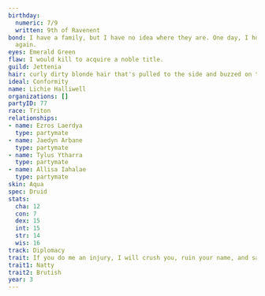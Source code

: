 ```yaml
---
birthday:
  numeric: 7/9
  written: 9th of Ravenent
bond: I have a family, but I have no idea where they are. One day, I hope to see them
  again.
eyes: Emerald Green
flaw: I would kill to acquire a noble title.
guild: Jettenia
hair: curly dirty blonde hair that's pulled to the side and buzzed on the left
ideal: Conformity
name: Lichie Halliwell
organizations: []
partyID: 77
race: Triton
relationships:
- name: Ezros Laerdya
  type: partymate
- name: Jaedyn Arbane
  type: partymate
- name: Tylus Ytharra
  type: partymate
- name: Allisa Iahalae
  type: partymate
skin: Aqua
spec: Druid
stats:
  cha: 12
  con: 7
  dex: 15
  int: 15
  str: 14
  wis: 16
track: Diplomacy
trait: If you do me an injury, I will crush you, ruin your name, and salt your fields.
trait1: Natty
trait2: Brutish
year: 3
---
```

